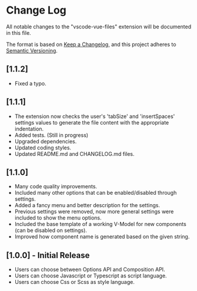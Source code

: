 # Change Log

All notable changes to the "vscode-vue-files" extension will be documented in this file.

The format is based on [Keep a Changelog](https://keepachangelog.com/en/1.1.0/),
and this project adheres to [Semantic Versioning](https://semver.org/spec/v2.0.0.html).

## [1.1.2]

- Fixed a typo.

## [1.1.1]

- The extension now checks the user's 'tabSize' and 'insertSpaces' settings values to generate the file content with the appropriate indentation.
- Added tests. (Still in progress)
- Upgraded dependencies.
- Updated coding styles.
- Updated README.md and CHANGELOG.md files.

## [1.1.0]

- Many code quality improvements.
- Included many other options that can be enabled/disabled through settings.
- Added a fancy menu and better description for the settings.
- Previous settings were removed, now more general settings were included to show the menu options.
- Included the base template of a working V-Model for new components (can be disabled on settings).
- Improved how component name is generated based on the given string.

## [1.0.0] - Initial Release

- Users can choose between Options API and Composition API.
- Users can choose Javascript or Typescript as script language.
- Users can choose Css or Scss as style language.
